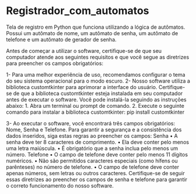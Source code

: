 # Registrador_com_automatos
Tela de registro em Python que funciona utilizando a lógica de autômatos.
Possui um autômato de nome, um autômato de senha, um autômato de telefone e um autômato de gerador de senha.

Antes de começar a utilizar o software, certifique-se de que seu computador atende aos seguintes requisitos e que você segue as diretrizes para preencher os campos obrigatórios:

1- Para uma melhor experiência de uso, recomendamos configurar o tema do seu sistema operacional para o modo escuro. 
2- Nosso software utiliza a biblioteca customtkinter para aprimorar a interface do usuário. Certifique-se de que a biblioteca customtkinter esteja instalada em seu computador antes de executar o software. Você pode instalá-la seguindo as instruções abaixo:
            1. Abra um terminal ou prompt de comando.
            2. Execute o seguinte comando para instalar a biblioteca customtkinter:
                        pip install customtkinter

3- Ao executar o software, você encontrará três campos obrigatórios: Nome, Senha e Telefone. Para garantir a segurança e a consistência dos dados inseridos, siga estas regras ao preencher os campos:
Senha
• A senha deve ter 8 caracteres de comprimento.
• Ela deve conter pelo menos uma letra maiúscula.
• É obrigatório que a senha inclua pelo menos um número.
Telefone
• O campo de telefone deve conter pelo menos 11 dígitos numéricos.
• Não são permitidos caracteres especiais (como hífens ou parênteses) no número de telefone.
• O campo de telefone deve conter apenas números, sem letras ou outros caracteres.
Certifique-se de seguir essas diretrizes ao preencher os campos de senha e telefone para garantir o correto funcionamento do nosso software.
